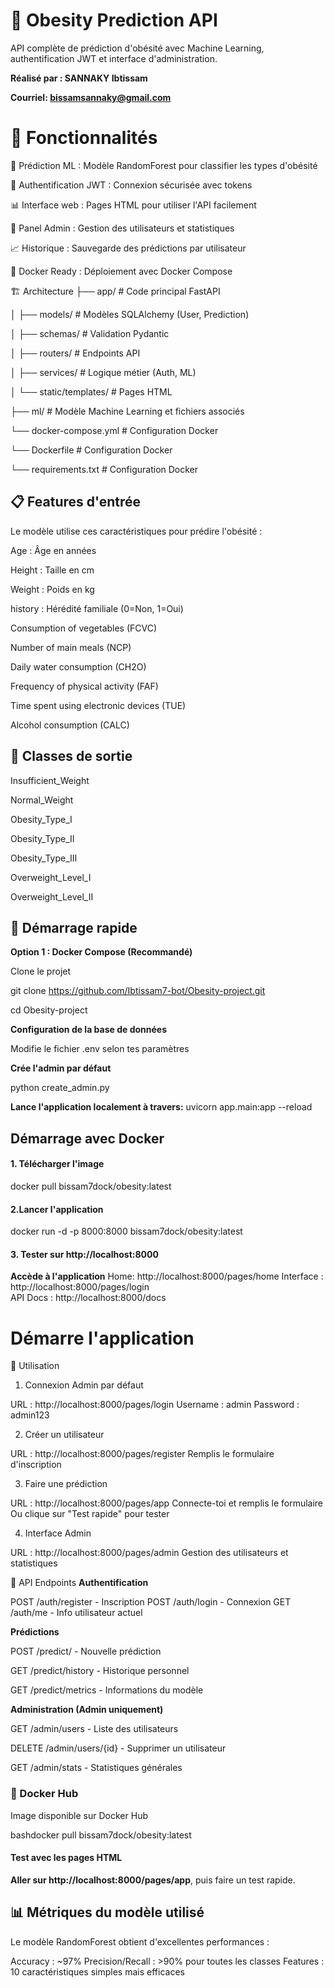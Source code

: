 # 🏥 Obesity Prediction API
API complète de prédiction d'obésité avec Machine Learning, authentification JWT et interface d'administration.

**Réalisé par : SANNAKY Ibtissam**

**Courriel: bissamsannaky@gmail.com**

# 🚀 Fonctionnalités

🤖 Prédiction ML : Modèle RandomForest pour classifier les types d'obésité

🔐 Authentification JWT : Connexion sécurisée avec tokens

📊 Interface web : Pages HTML pour utiliser l'API facilement

👑 Panel Admin : Gestion des utilisateurs et statistiques

📈 Historique : Sauvegarde des prédictions par utilisateur

🐳 Docker Ready : Déploiement avec Docker Compose

🏗️ Architecture
├── app/                    # Code principal FastAPI

│   ├── models/            # Modèles SQLAlchemy (User, Prediction)

│   ├── schemas/           # Validation Pydantic

│   ├── routers/           # Endpoints API

│   ├── services/          # Logique métier (Auth, ML)

│   └── static/templates/  # Pages HTML

├── ml/                    # Modèle Machine Learning et fichiers associés

└── docker-compose.yml     # Configuration Docker

└── Dockerfile    # Configuration Docker

└── requirements.txt     # Configuration Docker

## 📋 Features d'entrée
Le modèle utilise ces caractéristiques pour prédire l'obésité :

Age : Âge en années

Height : Taille en cm

Weight : Poids en kg

history : Hérédité familiale (0=Non, 1=Oui)

Consumption of vegetables (FCVC)

Number of main meals (NCP)

Daily water consumption (CH2O)

Frequency of physical activity (FAF)

Time spent using electronic devices (TUE)

Alcohol consumption (CALC)

## 🎯 Classes de sortie

Insufficient_Weight

Normal_Weight

Obesity_Type_I

Obesity_Type_II

Obesity_Type_III

Overweight_Level_I

Overweight_Level_II

## 🚀 Démarrage rapide
**Option 1 : Docker Compose (Recommandé)**

Clone le projet

git clone https://github.com/Ibtissam7-bot/Obesity-project.git

cd Obesity-project

**Configuration de la base de données**

Modifie le fichier .env selon tes paramètres

**Crée l'admin par défaut**

python create_admin.py

**Lance l'application localement à travers:** uvicorn app.main:app --reload

## Démarrage avec Docker
#### 1. Télécharger l'image
docker pull bissam7dock/obesity:latest

#### 2.Lancer l'application
docker run -d -p 8000:8000 bissam7dock/obesity:latest

#### 3. Tester sur http://localhost:8000

**Accède à l'application**
 Home: http://localhost:8000/pages/home
 Interface : http://localhost:8000/pages/login  
 API Docs : http://localhost:8000/docs

# Démarre l'application
📱 Utilisation
1. Connexion Admin par défaut

URL : http://localhost:8000/pages/login
Username : admin
Password : admin123

2. Créer un utilisateur

URL : http://localhost:8000/pages/register
Remplis le formulaire d'inscription

3. Faire une prédiction

URL : http://localhost:8000/pages/app
Connecte-toi et remplis le formulaire
Ou clique sur "Test rapide" pour tester

4. Interface Admin

URL : http://localhost:8000/pages/admin
Gestion des utilisateurs et statistiques

🔧 API Endpoints
**Authentification**

POST /auth/register - Inscription
POST /auth/login - Connexion
GET /auth/me - Info utilisateur actuel

**Prédictions**

POST /predict/ - Nouvelle prédiction

GET /predict/history - Historique personnel

GET /predict/metrics - Informations du modèle

**Administration (Admin uniquement)**

GET /admin/users - Liste des utilisateurs

DELETE /admin/users/{id} - Supprimer un utilisateur

GET /admin/stats - Statistiques générales

### 🐳 Docker Hub
Image disponible sur Docker Hub

bashdocker pull bissam7dock/obesity:latest


#### Test avec les pages HTML
**Aller sur http://localhost:8000/pages/app**, puis faire un test rapide.

## 📊 Métriques du modèle utilisé
Le modèle RandomForest obtient d'excellentes performances :

Accuracy : ~97%
Precision/Recall : >90% pour toutes les classes
Features :   10 caractéristiques simples mais efficaces

